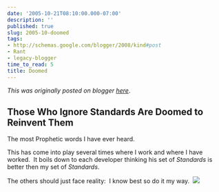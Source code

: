 ```yaml
---
date: '2005-10-21T08:10:00.000-07:00'
description: ''
published: true
slug: 2005-10-doomed
tags:
- http://schemas.google.com/blogger/2008/kind#post
- Rant
- legacy-blogger
time_to_read: 5
title: Doomed
---
```


*This was originally posted on blogger [here](https://techshorts.blogspot.com/2005/10/doomed.html)*.

<h2>Those Who Ignore Standards Are Doomed to Reinvent Them</h2><p>The most Prophetic words&nbsp;I have ever heard.</p><p>This has come into play several times where I work and where I have worked.&nbsp;&nbsp;It boils down to each developer thinking his set of <em>Standards</em> is better then my set of <em>Standards</em>.</p><p>The others should just face reality:&nbsp; I know best so do it my way.&nbsp; <img src="http://www.myhosting.com/blog/smile1.gif" /></p>